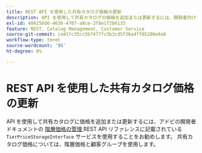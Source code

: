 ```yaml
---
title: REST API を使用した共有カタログ価格の更新
description: API を使用して共有カタログの価格を追加または更新するには、開発者向けドキュメントの [Tier 価格の管理 ] （http://devdocs.magento.com/guides/v2.2/rest/modules/catalog-pricing.html#manage-tier-prices） REST API リファレンスに記載されている「TierPriceStorageInterface」サービスを使用することをお勧めします。 共有カタログ価格については、階層価格と顧客グループを使用します。
exl-id: 484256d6-4636-4707-a8ce-3f8e1f2b6133
feature: REST, Catalog Management, Customer Service
source-git-commit: ce81fc35cc5b7477fc5b3cd5f36a4ff65280e6a0
workflow-type: tm+mt
source-wordcount: '95'
ht-degree: 0%

---
```


# REST API を使用した共有カタログ価格の更新

API を使用して共有カタログに価格を追加または更新するには、アドビの開発者ドキュメントの [ 階層価格の管理 ](http://devdocs.magento.com/guides/v2.2/rest/modules/catalog-pricing.html#manage-tier-prices) REST API リファレンスに記載されている `TierPriceStorageInterface` サービスを使用することをお勧めします。 共有カタログ価格については、階層価格と顧客グループを使用します。
